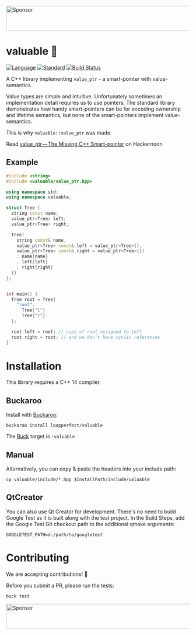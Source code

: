 <a target='_blank' rel='nofollow' href='https://app.codesponsor.io/link/hq7GXSxnYW3qEM98fqMVob9v/LoopPerfect/valuable'>  <img alt='Sponsor' width='888' height='68' src='https://app.codesponsor.io/embed/hq7GXSxnYW3qEM98fqMVob9v/LoopPerfect/valuable.svg' /></a>

# valuable 💎
[![Language](https://img.shields.io/badge/language-C++-blue.svg)](https://isocpp.org/)
[![Standard](https://img.shields.io/badge/c%2B%2B-14-blue.svg)](https://en.wikipedia.org/wiki/C%2B%2B#Standardization)
[![Build Status](https://travis-ci.org/LoopPerfect/valuable.svg?branch=master)](https://travis-ci.org/LoopPerfect/valuable)

A C++ library implementing `value_ptr` - a smart-pointer with value-semantics.

Value types are simple and intuitive. Unfortunately sometimes an implementation detail requires us to use pointers.
The standard library demonstrates how handy smart-pointers can be for encoding ownership and lifetime semantics, but none of the smart-pointers implement value-semantics.

This is why `valuable::value_ptr` was made.

Read [value_ptr — The Missing C++ Smart-pointer](https://hackernoon.com/value-ptr-the-missing-c-smart-pointer-1f515664153e) on Hackernoon

## Example

```c++
#include <string>
#include <valuable/value_ptr.hpp>

using namespace std;
using namespace valuable;

struct Tree {
  string const name;
  value_ptr<Tree> left;
  value_ptr<Tree> right;

  Tree(
    string const& name,
    value_ptr<Tree> const& left = value_ptr<Tree>{},
    value_ptr<Tree> const& right = value_ptr<Tree>{})
    : name{name}
    , left{left}
    , right{right}
  {}
};


int main() {
  Tree root = Tree{
    "root",
      Tree{"l"}
      Tree{"r"}
  };

  root.left = root; // copy of root assigned to left
  root.right = root; // and we don't have cyclic references
}

```

# Installation

This library requires a C++ 14 compiler.

## Buckaroo

Install with [Buckaroo](https://www.buckaroo.pm):

```
buckaroo install loopperfect/valuable
```

The [Buck](https://buckbuild.com/) target is `:valuable`

## Manual

Alternatively, you can copy & paste the headers into your include path:

```
cp valuable/include/*.hpp $InstallPath/include/valuable
```

## QtCreator

You can also use Qt Creator for development. There's no need to build Google Test as it is built along with the test project. In the Build Steps, add the Google Test Git checkout path to the additional qmake arguments:

```
GOOGLETEST_PATH=d:/path/to/googletest
```

# Contributing

We are accepting contributions! 💖

Before you submit a PR, please run the tests:

```
buck test
```

<a target='_blank' rel='nofollow' href='https://app.codesponsor.io/link/hq7GXSxnYW3qEM98fqMVob9v/LoopPerfect/valuable'>  <img alt='Sponsor' width='888' height='68' src='https://app.codesponsor.io/embed/hq7GXSxnYW3qEM98fqMVob9v/LoopPerfect/valuable.svg' /></a>
